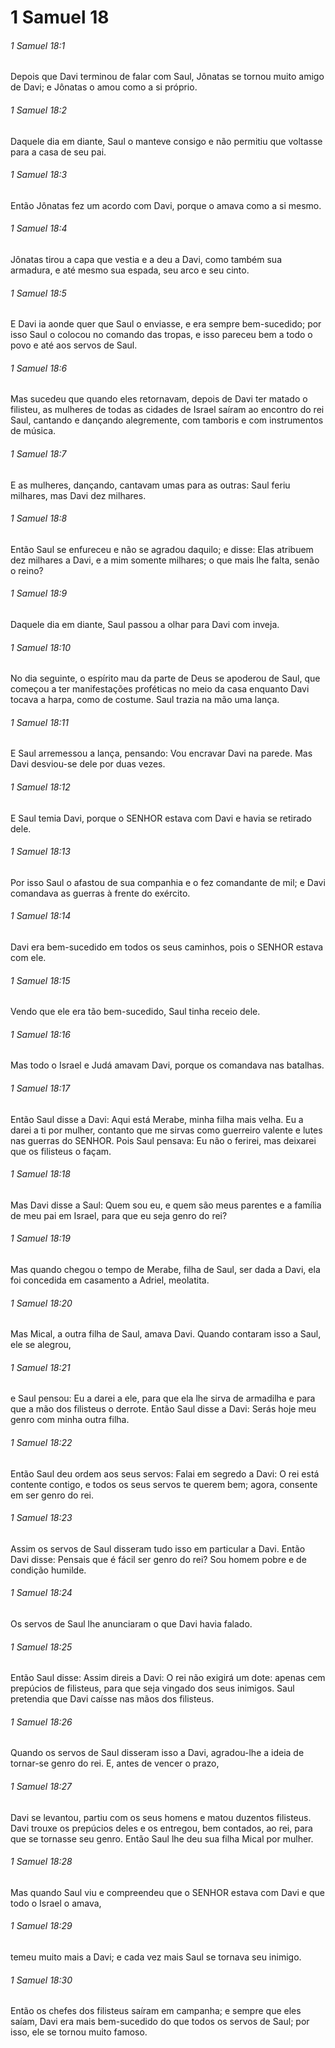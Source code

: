 # 1 Samuel 18

###### 1 Samuel 18:1

Depois que Davi terminou de falar com Saul, Jônatas se tornou muito amigo de Davi; e Jônatas o amou como a si próprio.

###### 1 Samuel 18:2

Daquele dia em diante, Saul o manteve consigo e não permitiu que voltasse para a casa de seu pai.

###### 1 Samuel 18:3

Então Jônatas fez um acordo com Davi, porque o amava como a si mesmo.

###### 1 Samuel 18:4

Jônatas tirou a capa que vestia e a deu a Davi, como também sua armadura, e até mesmo sua espada, seu arco e seu cinto.

###### 1 Samuel 18:5

E Davi ia aonde quer que Saul o enviasse, e era sempre bem-sucedido; por isso Saul o colocou no comando das tropas, e isso pareceu bem a todo o povo e até aos servos de Saul.

###### 1 Samuel 18:6

Mas sucedeu que quando eles retornavam, depois de Davi ter matado o filisteu, as mulheres de todas as cidades de Israel saíram ao encontro do rei Saul, cantando e dançando alegremente, com tamboris e com instrumentos de música.

###### 1 Samuel 18:7

E as mulheres, dançando, cantavam umas para as outras: Saul feriu milhares, mas Davi dez milhares.

###### 1 Samuel 18:8

Então Saul se enfureceu e não se agradou daquilo; e disse: Elas atribuem dez milhares a Davi, e a mim somente milhares; o que mais lhe falta, senão o reino?

###### 1 Samuel 18:9

Daquele dia em diante, Saul passou a olhar para Davi com inveja.

###### 1 Samuel 18:10

No dia seguinte, o espírito mau da parte de Deus se apoderou de Saul, que começou a ter manifestações proféticas no meio da casa enquanto Davi tocava a harpa, como de costume. Saul trazia na mão uma lança.

###### 1 Samuel 18:11

E Saul arremessou a lança, pensando: Vou encravar Davi na parede. Mas Davi desviou-se dele por duas vezes.

###### 1 Samuel 18:12

E Saul temia Davi, porque o SENHOR estava com Davi e havia se retirado dele.

###### 1 Samuel 18:13

Por isso Saul o afastou de sua companhia e o fez comandante de mil; e Davi comandava as guerras à frente do exército.

###### 1 Samuel 18:14

Davi era bem-sucedido em todos os seus caminhos, pois o SENHOR estava com ele.

###### 1 Samuel 18:15

Vendo que ele era tão bem-sucedido, Saul tinha receio dele.

###### 1 Samuel 18:16

Mas todo o Israel e Judá amavam Davi, porque os comandava nas batalhas.

###### 1 Samuel 18:17

Então Saul disse a Davi: Aqui está Merabe, minha filha mais velha. Eu a darei a ti por mulher, contanto que me sirvas como guerreiro valente e lutes nas guerras do SENHOR. Pois Saul pensava: Eu não o ferirei, mas deixarei que os filisteus o façam.

###### 1 Samuel 18:18

Mas Davi disse a Saul: Quem sou eu, e quem são meus parentes e a família de meu pai em Israel, para que eu seja genro do rei?

###### 1 Samuel 18:19

Mas quando chegou o tempo de Merabe, filha de Saul, ser dada a Davi, ela foi concedida em casamento a Adriel, meolatita.

###### 1 Samuel 18:20

Mas Mical, a outra filha de Saul, amava Davi. Quando contaram isso a Saul, ele se alegrou,

###### 1 Samuel 18:21

e Saul pensou: Eu a darei a ele, para que ela lhe sirva de armadilha e para que a mão dos filisteus o derrote. Então Saul disse a Davi: Serás hoje meu genro com minha outra filha.

###### 1 Samuel 18:22

Então Saul deu ordem aos seus servos: Falai em segredo a Davi: O rei está contente contigo, e todos os seus servos te querem bem; agora, consente em ser genro do rei.

###### 1 Samuel 18:23

Assim os servos de Saul disseram tudo isso em particular a Davi. Então Davi disse: Pensais que é fácil ser genro do rei? Sou homem pobre e de condição humilde.

###### 1 Samuel 18:24

Os servos de Saul lhe anunciaram o que Davi havia falado.

###### 1 Samuel 18:25

Então Saul disse: Assim direis a Davi: O rei não exigirá um dote: apenas cem prepúcios de filisteus, para que seja vingado dos seus inimigos. Saul pretendia que Davi caísse nas mãos dos filisteus.

###### 1 Samuel 18:26

Quando os servos de Saul disseram isso a Davi, agradou-lhe a ideia de tornar-se genro do rei. E, antes de vencer o prazo,

###### 1 Samuel 18:27

Davi se levantou, partiu com os seus homens e matou duzentos filisteus. Davi trouxe os prepúcios deles e os entregou, bem contados, ao rei, para que se tornasse seu genro. Então Saul lhe deu sua filha Mical por mulher.

###### 1 Samuel 18:28

Mas quando Saul viu e compreendeu que o SENHOR estava com Davi e que todo o Israel o amava,

###### 1 Samuel 18:29

temeu muito mais a Davi; e cada vez mais Saul se tornava seu inimigo.

###### 1 Samuel 18:30

Então os chefes dos filisteus saíram em campanha; e sempre que eles saíam, Davi era mais bem-sucedido do que todos os servos de Saul; por isso, ele se tornou muito famoso.

